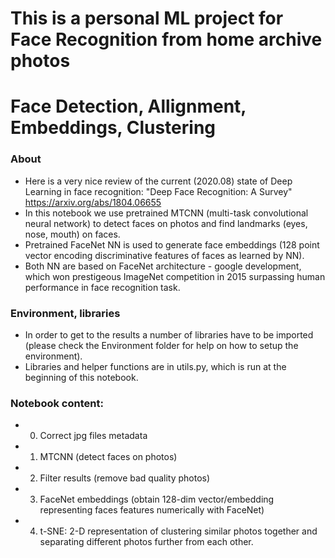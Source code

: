 # This is a personal ML project for Face Recognition from home archive photos

# Face Detection, Allignment, Embeddings, Clustering

### About
- Here is a very nice review of the current (2020.08) state of Deep Learning in face recognition: "Deep Face Recognition: A Survey" https://arxiv.org/abs/1804.06655
- In this notebook we use pretrained MTCNN (multi-task convolutional neural network) to detect faces on photos and find landmarks (eyes, nose, mouth) on faces.
- Pretrained FaceNet NN is used to generate face embeddings (128 point vector encoding discriminative features of faces as learned by NN).
- Both NN are based on FaceNet architecture - google development, which won prestigeous ImageNet competition in 2015 surpassing human performance in face recognition task. 

### Environment, libraries
- In order to get to the results a number of libraries have to be imported (please check the Environment folder for help on how to setup the environment).
- Libraries and helper functions are in utils.py, which is run at the beginning of this notebook.


### Notebook content:
- 0. Correct jpg files metadata
- 1. MTCNN (detect faces on photos)
- 2. Filter results (remove bad quality photos)
- 3. FaceNet embeddings (obtain 128-dim vector/embedding representing faces features numerically with FaceNet)
- 4. t-SNE: 2-D representation of clustering similar photos together and separating different photos further from each other.
